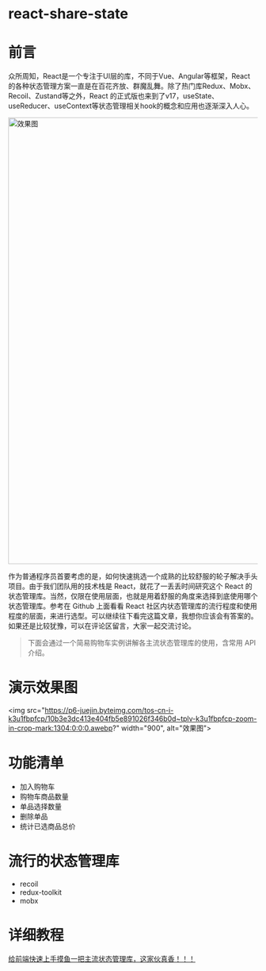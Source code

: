 # react-share-state

# 前言

众所周知，React是一个专注于UI层的库，不同于Vue、Angular等框架，React 的各种状态管理方案一直是在百花齐放、群魔乱舞。除了热门库Redux、Mobx、Recoil、Zustand等之外，React 的正式版也来到了v17，useState、useReducer、useContext等状态管理相关hook的概念和应用也逐渐深入人心。

<img src="https://p3-juejin.byteimg.com/tos-cn-i-k3u1fbpfcp/29bb5e3d96d14a3c941a3a7b4d927a34~tplv-k3u1fbpfcp-zoom-in-crop-mark:1304:0:0:0.awebp?" width="900" alt="效果图" />

作为普通程序员首要考虑的是，如何快速挑选一个成熟的比较舒服的轮子解决手头项目。由于我们团队用的技术栈是 React，就花了一丢丢时间研究这个 React 的状态管理库。当然，仅限在使用层面，也就是用着舒服的角度来选择到底使用哪个状态管理库。参考在 Github 上面看看 React 社区内状态管理库的流行程度和使用程度的层面，来进行选型。可以继续往下看完这篇文章，我想你应该会有答案的。如果还是比较犹豫，可以在评论区留言，大家一起交流讨论。

> 下面会通过一个简易购物车实例讲解各主流状态管理库的使用，含常用 API 介绍。

# 演示效果图

<img src="https://p6-juejin.byteimg.com/tos-cn-i-k3u1fbpfcp/10b3e3dc413e404fb5e891026f346b0d~tplv-k3u1fbpfcp-zoom-in-crop-mark:1304:0:0:0.awebp?" width="900", alt="效果图">

# 功能清单

* 加入购物车
* 购物车商品数量
* 单品选择数量
* 删除单品
* 统计已选商品总价

# 流行的状态管理库

* recoil
* redux-toolkit
* mobx

# 详细教程

[给前端快速上手摸鱼一把主流状态管理库，这家伙真香！！！](https://juejin.cn/post/7075263170688286728)